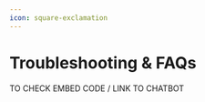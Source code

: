 ```yaml
---
icon: square-exclamation
---
```


# Troubleshooting & FAQs

TO CHECK EMBED CODE / LINK TO CHATBOT&#x20;

